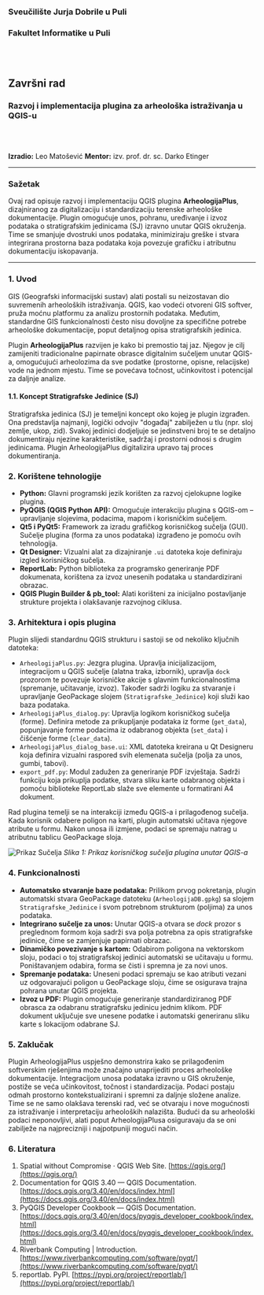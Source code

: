 ### **Sveučilište Jurja Dobrile u Puli**
### **Fakultet Informatike u Puli**

<br>
<br>

## **Završni rad**

### **Razvoj i implementacija plugina za arheološka istraživanja u QGIS-u**

<br>
<br>

**Izradio:** Leo Matošević
**Mentor:** izv. prof. dr. sc. Darko Etinger

---

### **Sažetak**
Ovaj rad opisuje razvoj i implementaciju QGIS plugina **ArheologijaPlus**, dizajniranog za digitalizaciju i standardizaciju terenske arheološke dokumentacije. Plugin omogućuje unos, pohranu, uređivanje i izvoz podataka o stratigrafskim jedinicama (SJ) izravno unutar QGIS okruženja. Time se smanjuje dvostruki unos podataka, minimiziraju greške i stvara integrirana prostorna baza podataka koja povezuje grafičku i atributnu dokumentaciju iskopavanja.

---

### **1. Uvod**
GIS (Geografski informacijski sustav) alati postali su neizostavan dio suvremenih arheoloških istraživanja. QGIS, kao vodeći otvoreni GIS softver, pruža moćnu platformu za analizu prostornih podataka. Međutim, standardne GIS funkcionalnosti često nisu dovoljne za specifične potrebe arheološke dokumentacije, poput detaljnog opisa stratigrafskih jedinica.

Plugin **ArheologijaPlus** razvijen je kako bi premostio taj jaz. Njegov je cilj zamijeniti tradicionalne papirnate obrasce digitalnim sučeljem unutar QGIS-a, omogućujući arheolozima da sve podatke (prostorne, opisne, relacijske) vode na jednom mjestu. Time se povećava točnost, učinkovitost i potencijal za daljnje analize.

#### **1.1. Koncept Stratigrafske Jedinice (SJ)**
Stratigrafska jedinica (SJ) je temeljni koncept oko kojeg je plugin izgrađen. Ona predstavlja najmanji, logički odvojiv "događaj" zabilježen u tlu (npr. sloj zemlje, ukop, zid). Svakoj jedinici dodjeljuje se jedinstveni broj te se detaljno dokumentiraju njezine karakteristike, sadržaj i prostorni odnosi s drugim jedinicama. Plugin ArheologijaPlus digitalizira upravo taj proces dokumentiranja.

### **2. Korištene tehnologije**
* **Python:** Glavni programski jezik korišten za razvoj cjelokupne logike plugina.
* **PyQGIS (QGIS Python API):** Omogućuje interakciju plugina s QGIS-om – upravljanje slojevima, podacima, mapom i korisničkim sučeljem.
* **Qt5 i PyQt5:** Framework za izradu grafičkog korisničkog sučelja (GUI). Sučelje plugina (forma za unos podataka) izgrađeno je pomoću ovih tehnologija.
* **Qt Designer:** Vizualni alat za dizajniranje `.ui` datoteka koje definiraju izgled korisničkog sučelja.
* **ReportLab:** Python biblioteka za programsko generiranje PDF dokumenata, korištena za izvoz unesenih podataka u standardizirani obrazac.
* **QGIS Plugin Builder & pb_tool:** Alati korišteni za inicijalno postavljanje strukture projekta i olakšavanje razvojnog ciklusa.

### **3. Arhitektura i opis plugina**
Plugin slijedi standardnu QGIS strukturu i sastoji se od nekoliko ključnih datoteka:

* `ArheologijaPlus.py`: Jezgra plugina. Upravlja inicijalizacijom, integracijom u QGIS sučelje (alatna traka, izbornik), upravlja `dock` prozorom te povezuje korisničke akcije s glavnim funkcionalnostima (spremanje, učitavanje, izvoz). Također sadrži logiku za stvaranje i upravljanje GeoPackage slojem (`Stratigrafske_Jedinice`) koji služi kao baza podataka.
* `ArheologijaPlus_dialog.py`: Upravlja logikom korisničkog sučelja (forme). Definira metode za prikupljanje podataka iz forme (`get_data`), popunjavanje forme podacima iz odabranog objekta (`set_data`) i čišćenje forme (`clear_data`).
* `ArheologijaPlus_dialog_base.ui`: XML datoteka kreirana u Qt Designeru koja definira vizualni raspored svih elemenata sučelja (polja za unos, gumbi, tabovi).
* `export_pdf.py`: Modul zadužen za generiranje PDF izvještaja. Sadrži funkciju koja prikuplja podatke, stvara sliku karte odabranog objekta i pomoću biblioteke ReportLab slaže sve elemente u formatirani A4 dokument.

Rad plugina temelji se na interakciji između QGIS-a i prilagođenog sučelja. Kada korisnik odabere poligon na karti, plugin automatski učitava njegove atribute u formu. Nakon unosa ili izmjene, podaci se spremaju natrag u atributnu tablicu GeoPackage sloja.

![Prikaz Sučelja](https://media.discordapp.net/attachments/913822778988331009/1412205422286213262/image.png?ex=68b7724a&is=68b620ca&hm=07c7b3b0a3148dcb987a8f6b7620fcfc7a7e0f8adc8cace2d0055f99b731f7e7&=&format=webp&quality=lossless&width=841&height=960)
*Slika 1: Prikaz korisničkog sučelja plugina unutar QGIS-a*

### **4. Funkcionalnosti**
* **Automatsko stvaranje baze podataka:** Prilikom prvog pokretanja, plugin automatski stvara GeoPackage datoteku (`ArheologijaDB.gpkg`) sa slojem `Stratigrafske_Jedinice` i svom potrebnom strukturom (poljima) za unos podataka.
* **Integrirano sučelje za unos:** Unutar QGIS-a otvara se *dock* prozor s preglednom formom koja sadrži sva polja potrebna za opis stratigrafske jedinice, čime se zamjenjuje papirnati obrazac.
* **Dinamičko povezivanje s kartom:** Odabirom poligona na vektorskom sloju, podaci o toj stratigrafskoj jedinici automatski se učitavaju u formu. Poništavanjem odabira, forma se čisti i spremna je za novi unos.
* **Spremanje podataka:** Uneseni podaci spremaju se kao atributi vezani uz odgovarajući poligon u GeoPackage sloju, čime se osigurava trajna pohrana unutar QGIS projekta.
* **Izvoz u PDF:** Plugin omogućuje generiranje standardiziranog PDF obrasca za odabranu stratigrafsku jedinicu jednim klikom. PDF dokument uključuje sve unesene podatke i automatski generiranu sliku karte s lokacijom odabrane SJ.

### **5. Zaklučak**
Plugin ArheologijaPlus uspješno demonstrira kako se prilagođenim softverskim rješenjima može značajno unaprijediti proces arheološke dokumentacije. Integracijom unosa podataka izravno u GIS okruženje, postiže se veća učinkovitost, točnost i standardizacija. Podaci postaju odmah prostorno kontekstualizirani i spremni za daljnje složene analize. Time se ne samo olakšava terenski rad, već se otvaraju i nove mogućnosti za istraživanje i interpretaciju arheoloških nalazišta. Budući da su arheološki podaci neponovljivi, alati poput ArheologijaPlusa osiguravaju da se oni zabilježe na najprecizniji i najpotpuniji mogući način.

### **6. Literatura**
1.  Spatial without Compromise · QGIS Web Site. [https://qgis.org/](https://qgis.org/)
2.  Documentation for QGIS 3.40 — QGIS Documentation. [https://docs.qgis.org/3.40/en/docs/index.html](https://docs.qgis.org/3.40/en/docs/index.html)
3.  PyQGIS Developer Cookbook — QGIS Documentation. [https://docs.qgis.org/3.40/en/docs/pyqgis_developer_cookbook/index.html](https://docs.qgis.org/3.40/en/docs/pyqgis_developer_cookbook/index.html)
4.  Riverbank Computing | Introduction. [https://www.riverbankcomputing.com/software/pyqt/](https://www.riverbankcomputing.com/software/pyqt/)
5.  reportlab. PyPI. [https://pypi.org/project/reportlab/](https://pypi.org/project/reportlab/)
